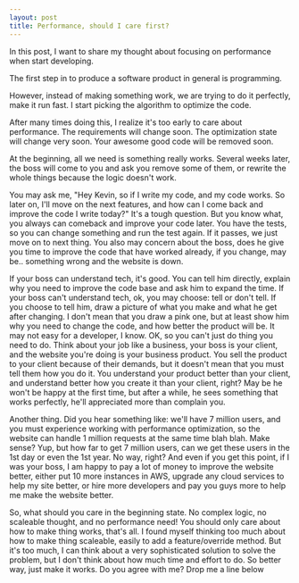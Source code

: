 ```yaml
---
layout: post
title: Performance, should I care first? 
---
```


In this post, I want to share my thought about focusing on performance when start developing.

The first step in to produce a software product in general is programming.

However, instead of making something work, we are trying to do it perfectly, make it run fast. I start picking the algorithm to optimize the code.

After many times doing this, I realize it's too early to care about performance. The requirements will change soon. The optimization state will change very soon. Your awesome good code will be removed soon.

At the beginning, all we need is something really works. Several weeks later, the boss will come to you and ask you remove some of them, or rewrite the whole things because the logic doesn't work.

You may ask me, "Hey Kevin, so if I write my code, and my code works. So later on, I'll move on the next features, and how can I come back and improve the code I write today?"
It's a tough question. But you know what, you always can comeback and improve your code later. You have the tests, so you can change something and run the test again. If it passes, we just move on to next thing. You also may concern about the boss, does he give you time to improve the code that have worked already, if you change, may be.. something wrong and the website is down.

If your boss can understand tech, it's good. You can tell him directly, explain why you need to improve the code base and ask him to expand the time. 
If your boss can't understand tech, ok, you may choose: tell or don't tell. If you choose to tell him, draw a picture of what you make and what he get after changing. I don't mean that you draw a pink one, but at least show him why you need to change the code, and how better the product will be. It may not easy for a developer, I know. OK, so you can't just do thing you need to do. Think about your job like a business, your boss is your client, and the website you're doing is your business product. You sell the product to your client because of their demands, but it doesn't mean that you must tell them how you do it. You understand your product better than your client, and understand better how you create it than your client, right? May be he won't be happy at the first time, but after a while, he sees something that works perfectly, he'll appreciated more than complain you.

Another thing. Did you hear something like: we'll have 7 million users, and you must experience working with performance optimization, so the website can handle 1 million requests at the same time blah blah. Make sense? Yup, but how far to get 7 million users, can we get these users in the 1st day or even the 1st year. No way, right? And even if you get this point, if I was your boss, I am happy to pay a lot of money to improve the website better, either put 10 more instances in AWS, upgrade any cloud services to help my site better, or hire more developers and pay you guys more to help me make the website better.

So, what should you care in the beginning state. No complex logic, no scaleable thought, and no performance need! You should only care about how to make thing works, that's all. I found myself thinking too much about how to make thing scaleable, easily to add a feature/override method. But it's too much, I can think about a very sophisticated solution to solve the problem, but I don't think about how much time and effort to do. So better way, just make it works. Do you agree with me? Drop me  a line below
